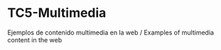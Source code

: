 # TC5-Multimedia
Ejemplos de contenido multimedia en la web / Examples of multimedia content in the web
